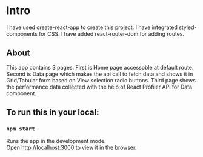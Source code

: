 # Intro
I have used create-react-app to create this project. I have integrated styled-components for CSS. I have added react-router-dom for adding routes.

## About
This app contains 3 pages. First is Home page accessoble at default route. Second is Data page which makes the api call to fetch data and shows it in Grid/Tabular form based on View selection radio buttons. Third page shows the performance data collected with the help of React Profiler API for Data component.
## To run this in your local:

### `npm start`

Runs the app in the development mode.\
Open [http://localhost:3000](http://localhost:3000) to view it in the browser.
